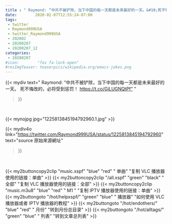 ```yaml
---
title : " Raymond: “中共不被铲除，当下中国的每一天都是未来最好的一天。&#10;死不悔改的，必将受到惩罚！ https://t.co/GiLUGNQtPf”  "
date:        2020-02-07T12:55:24-07:00
tags:
 - twitter
 - Raymond999USA
 - twitter_Raymond999USA
 - 202002
 - 20200207
 - 20200207_12
categories:
 - 20200207
#icon:        "fas fa-lock-open"
#resImgTeaser: teaserpics/wikipedia.org/emacs-jokes.png
---
```


{{< mydiv text=" Raymond: “中共不被铲除，当下中国的每一天都是未来最好的一天。&#10;死不悔改的，必将受到惩罚！ https://t.co/GiLUGNQtPf”  "
>}}
<br>


 {{< mynojpg jpg="1225813845194792960.1.jpg" >}}<br> 



{{< mydiv4o link="https://twitter.com/Raymond999USA/status/1225813845194792960"
text="source 原始來源網址"
>}}


<br>





{{< my2buttoncopy2clip "music.xspf"        "blue"   "red"    " 单曲"  "复制 VLC 播放器使用的链接：单曲" >}} {{< my2buttoncopy2clip "/all.xspf"         "green"  "black"  " 全部"  "复制 VLC 播放器使用的链接：全部" >}} {{< my2buttoncopy2clip "music.m3u8"        "blue"   "red"    " M1 "    "复制 IPTV 播放器使用的链接：单曲" >}} {{< my2buttongoto      "/hot/helpxspf/"    "green"  "blue"   " 播放器" "如何使用 VLC 播放器或者 IPTV 播放器的教程" >}} {{< my2buttongoto      "/hot/endothers/"   "blue"   "red"    " 月份"   "转到月份总目录" >}} {{< my2buttongoto      "/hot/alltags/"     "green"  "blue"   " 列表"   "转到文章总列表" >}} 
